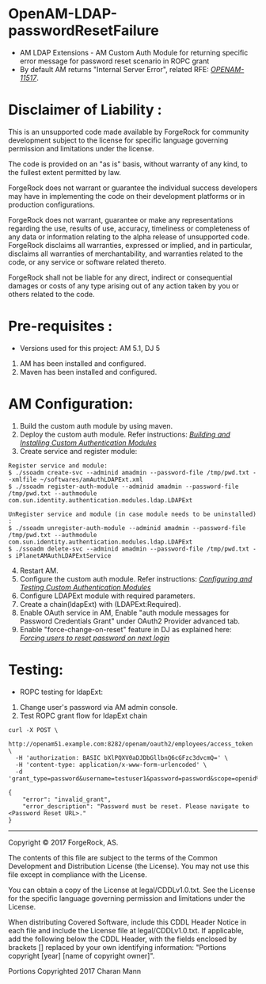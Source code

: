 # OpenAM-LDAP-passwordResetFailure

* AM LDAP Extensions - AM Custom Auth Module for returning specific error message for password reset scenario in ROPC grant <br />
* By default AM returns "Internal Server Error", related RFE: *[OPENAM-11517](https://bugster.forgerock.org/jira/browse/OPENAM-11517)*. 
 
Disclaimer of Liability :
=========================
This is an unsupported code made available by ForgeRock for community development subject to the license for specific
language governing permission and limitations under the license.

The code is provided on an "as is" basis, without warranty of any kind, to the fullest extent permitted by law. 

ForgeRock does not warrant or guarantee the individual success developers may have in implementing the code on their 
development platforms or in production configurations.

ForgeRock does not warrant, guarantee or make any representations regarding the use, results of use, accuracy, timeliness 
or completeness of any data or information relating to the alpha release of unsupported code. ForgeRock disclaims all 
warranties, expressed or implied, and in particular, disclaims all warranties of merchantability, and warranties related 
to the code, or any service or software related thereto.

ForgeRock shall not be liable for any direct, indirect or consequential damages or costs of any type arising out of any 
action taken by you or others related to the code.
    
Pre-requisites :
================
* Versions used for this project: AM 5.1, DJ 5 
1. AM has been installed and configured.
2. Maven has been installed and configured.

AM Configuration:
=====================
1. Build the custom auth module by using maven. 
2. Deploy the custom auth module. Refer instructions: *[Building and Installing Custom Authentication Modules](https://backstage.forgerock.com/docs/am/5.1/authentication-guide/#build-config-sample-auth-module)*
3. Create service and register module:
```
Register service and module:
$ ./ssoadm create-svc --adminid amadmin --password-file /tmp/pwd.txt --xmlfile ~/softwares/amAuthLDAPExt.xml
$ ./ssoadm register-auth-module --adminid amadmin --password-file /tmp/pwd.txt --authmodule com.sun.identity.authentication.modules.ldap.LDAPExt

UnRegister service and module (in case module needs to be uninstalled) : 
$ ./ssoadm unregister-auth-module --adminid amadmin --password-file /tmp/pwd.txt --authmodule com.sun.identity.authentication.modules.ldap.LDAPExt
$ ./ssoadm delete-svc --adminid amadmin --password-file /tmp/pwd.txt -s iPlanetAMAuthLDAPExtService
```
4. Restart AM. 
5. Configure the custom auth module. Refer instructions: *[Configuring and Testing Custom Authentication Modules](https://backstage.forgerock.com/docs/am/5.1/authentication-guide/#configuring-testing-sample-auth-module)*
6. Configure LDAPExt module with required parameters.
7. Create a chain(ldapExt) with (LDAPExt:Required).
8. Enable OAuth service in AM, Enable "auth module messages for Password Credentials Grant" under OAuth2 Provider advanced tab.
9. Enable "force-change-on-reset" feature in DJ as explained here: *[Forcing users to reset password on next login](http://tumy-tech.com/2015/08/23/openam-forcing-user-to-reset-password-on-next-login-2/)*
  
Testing:
======== 
* ROPC testing for ldapExt:
1. Change user's password via AM admin console. 
2. Test ROPC grant flow for ldapExt chain
```
curl -X POST \
  http://openam51.example.com:8282/openam/oauth2/employees/access_token \
  -H 'authorization: BASIC bXlPQXV0aDJDbGllbnQ6cGFzc3dvcmQ=' \
  -H 'content-type: application/x-www-form-urlencoded' \
  -d 'grant_type=password&username=testuser1&password=password&scope=openid%20profile%20email&auth_chain=ldapExt'

{
    "error": "invalid_grant",
    "error_description": "Password must be reset. Please navigate to <Password Reset URL>."
}
```


* * *

Copyright © 2017 ForgeRock, AS.

The contents of this file are subject to the terms of the Common Development and
Distribution License (the License). You may not use this file except in compliance with the
License.

You can obtain a copy of the License at legal/CDDLv1.0.txt. See the License for the
specific language governing permission and limitations under the License.

When distributing Covered Software, include this CDDL Header Notice in each file and include
the License file at legal/CDDLv1.0.txt. If applicable, add the following below the CDDL
Header, with the fields enclosed by brackets [] replaced by your own identifying
information: "Portions copyright [year] [name of copyright owner]".

Portions Copyrighted 2017 Charan Mann